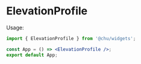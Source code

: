 # ElevationProfile

Usage:

```jsx
import { ElevationProfile } from '@chu/widgets';

const App = () => <ElevationProfile />;
export default App;
```
